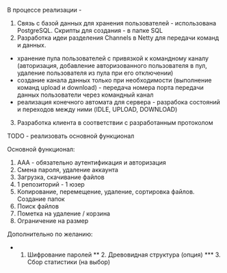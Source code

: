 В процессе реализации - 
1. Связь с базой данных для хранения пользователей - использована PostgreSQL. Скрипты для создания - в папке SQL
2. Разработка идеи разделения Channels в Netty для передачи команд и данных.
- хранение пула пользователей с привязкой к командному каналу (авторизация, добавление авторизованного пользователя в пул, удаление пользователя из пула при его отключении)
- создание канала данных только при необходимости (выполнение команд upload и download) - передача номера порта передачи данных пользователи через командный канал
- реализация конечного автомата для сервера - разрабока состояний и переходов между ними (IDLE, UPLOAD, DOWNLOAD)
3. Разработка клиента в соответствии с разработанным протоколом


TODO - реализовать основной функционал

Основной функционал:
1. ААА - обязательно аутентификация и авторизация
2. Смена пароля, удаление аккаунта
3. Загрузка, скачивание файлов
4. 1 репозиторий - 1 юзер
5. Копирование, перемещение, удаление, сортировка файлов. Создание папок
6. Поиск файлов
7. Пометка на удаление / корзина
8. Ограничение на размер

Дополнительно по желанию:
*   1. Шифрование паролей
**  2. Древовидная структура (опция)
*** 3. Сбор статистики (на выбор)
